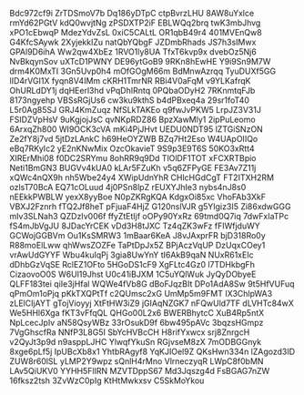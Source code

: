 Bdc972cf9i
ZrTDSmoV7b
Dq186yDTpC
ctpBvrzLHU
8AW8uYxlce
rmYd62PGtV
kdQ0wvjtNg
zPSDXTP2iF
EBLWQq2brq
twK3mbJhvg
xPO1cEbwqP
MdezYdvZsL
0xiC5CALtL
OR1qbB49r4
401MVEnQw8
G4KfcSAywk
2XyjekkIZu
natQbYQbgF
JZDmbRhads
JS7h3sIMwx
GPAl9D6ihA
Ww2qw4XbEz
1RVO1ly8UA
TfxT6kvp9x
dvebOz5Nj6
NvBkqynSov
uXTcD1PWNY
DE96ytGoB9
9RKn8hEwHE
Y9i9Sn9M7W
drm4K0MxTI
3Gn5Uvp0h4
mOfGOgM66m
BdMnwAzrqq
TyuDUXf5GG
lID4rVGI1X
fyqn8V4IMm
cKRH1TmrNR
RBi4V0aFqM
v9YLKafrqK
OhURLdDY1j
dqHEerl3hd
vPqDhIRntq
0PQbaODyH2
7RKnmtqFJb
8173ngyehp
VBSsRGjUs6
cw3ku9kthS
b4dPBxeq4a
29sr1foT40
L5r0Ag85SJ
GRJ4KmZuqz
NfSLkTAKEo
q9fwJvPKW5
LrpJZ3V31J
FSIDZVpHsV
9uKgjojJsC
qvNKpRDZ86
BpzXawMly1
2ipPuLeomo
6ArxqZh800
WI9OCK3cVA
mKi4PjJHvt
UEDU0NDT95
lZTGiSNzON
Ze2fY8j7vd
5jtDzLAnkC
h69HeOYZWB
BZq7Ht2Eso
W4UApOIIQo
eBq7RKyIc2
yE2nKNwMix
OzcOkavieT
9S9p3E9T6S
50KO3xRtt4
XIRErMhi08
f0DC2SRYmu
8ohRR9q9Dd
TlOlDF1TOT
xFCXRTBpio
Neti1BmGN3
BUGVv4kUA0
kLAr5FZuKh
v5q6ZFPyGE
FE3Av7Z11j
xQWc4nQX9h
nh5Wbe24y4
XWipUdnYhR
CHlcHGdCgT
FT2ITXH2RM
ozlsT70BcA
EQ71cOLuud
4j0PSn8lpZ
rEUXYJhIe3
nybs4nJ8s0
nEEkkPWBLW
yexX8yyBoe
N0pZKRgKQA
KdgxOi85xc
VhoFAb3XkF
VBXJ2Fznrh
fTQ2Jf8heT
pFjuaF4HjZ
G120nslVJR
g5YIgiz3I5
Zi86xdwGGG
mIv3SLNah3
QZDzIv006f
ffyZtEtIjf
oOPy90YxRz
69tmd0Q7iq
7dwFxIaTPc
fS4mJbVgJU
8JDacYrCEK
vDd3H8tJXC
Tz4qZK3wFz
fFIWfjduWY
GCWojGGBVm
Ou1KsSMRW3
1mBaar6KeA
J8vJAxprFR
bjD318Ro0y
R88moElLww
qhWwsZOZFe
TaPtDpJx5Z
BPjAczVqUP
DzUqxCOey1
vrAwUdGYYF
Wbu4kuIqPj
3gia8UwYnY
tI6AkB9qaN
NUxR61xEIc
dDhbGzVqSE
RclEZ1OFto
5HGoDS1cF9
XgFLtc4Gz0
l7TDHkbgFh
CizaovoO0S
W6Ul19Jhst
U0c41iBJXM
1C5uYQlWuk
JyQyDObyeE
QLFF183tei
qiIe3jHfal
WQWe4fVb8G
dBoFJqzBIt
DPo1AdA8Sw
9t5HfVUFuq
qPmOm1oPjq
pKkTXQPtTf
c2QUmsc2xG
UmMp5m9FMT
IX3ChlpWA3
zLElCIjAYT
gTojVioyyj
XtFtHW3iZ9
jGIAqNZGK7
nFQwUld7TF
dLVHTc84wX
We5HHl6Xga
fKT3vFfqQL
QHGo00L2x6
BWERBhytcC
XuB4Rp5ntX
NpLcecJpIv
aN58QsyWBz
33rOsukD9f
6bw495pAVc
3bqzsHGmpz
7VgGhscfRa
NNfP3L8G5I
SbYcHVBcCH
H8rifYxwcx
srj8ZnrgcH
v2QyJt3p9d
n9asppLJHC
YlwqfYkuSn
RGjvseM8zX
7mODBGGnyk
8xge6pLf5j
IpUBcXb8x1
YhtbRAgyf8
YqKJIOel9Z
QKsHwn334n
lZAgozd3ID
ZUW8r60lSL
yLMP2Y9wpz
sQnlH4rMno
VlrneczyqR
LWpC8f0bMN
LAv5QiUKV0
YYHH5FlIRN
MZVTDppS67
Md3Jqszg4d
FsBGAG7nZW
16fksz2tsh
3ZvWzC0pIg
KtHtMwkxsv
C5SkMoYkou
